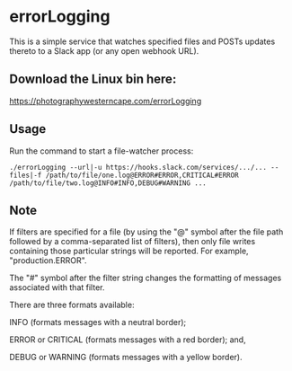 # errorLogging

This is a simple service that watches specified files and POSTs updates thereto to a Slack app (or any open webhook URL).

## Download the Linux bin here:
https://photographywesterncape.com/errorLogging

## Usage
Run the command to start a file-watcher process:

`./errorLogging --url|-u https://hooks.slack.com/services/.../... --files|-f /path/to/file/one.log@ERROR#ERROR,CRITICAL#ERROR /path/to/file/two.log@INFO#INFO,DEBUG#WARNING ...`

## Note
If filters are specified for a file (by using the "@" symbol after the file path followed by a comma-separated list of filters), then only file writes containing those particular strings will be reported. For example, "production.ERROR".

The "#" symbol after the filter string changes the formatting of messages associated with that filter. 

There are three formats available:

INFO (formats messages with a neutral border);

ERROR or CRITICAL (formats messages with a red border); and,

DEBUG or WARNING (formats messages with a yellow border).


